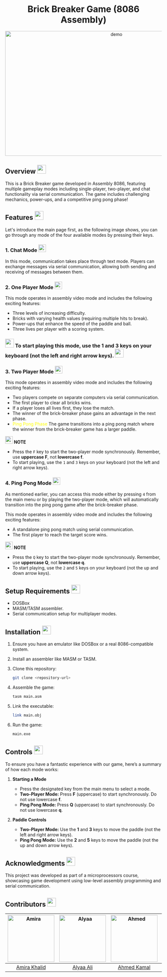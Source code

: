 <h1 align ='center' >          Brick Breaker Game (8086 Assembly)</h1> 
<p align="center">

  <img width="700" height ="400" align="center" src="https://maximkoshel.github.io/web/images/brick_breaker.gif" alt="demo"/>
</p>

## Overview <img src="https://i.imgur.com/JvvuvsB.png" width = "28" />

This is a Brick Breaker game developed in Assembly 8086, featuring multiple gameplay modes including single-player, two-player, and chat functionality via serial communication. The game includes challenging mechanics, power-ups, and a competitive ping pong phase!

## Features <img src="https://i.imgur.com/5Wgs9AN.png" width="28" />

Let's introduce the main page first, as the following image shows, you can go through any mode of the four available modes by pressing their keys.
### 1. Chat Mode <img src="https://i.imgur.com/oX0oaoH.png" width="24" />

In this mode, communication takes place through text mode. Players can exchange messages via serial communication, allowing both sending and receiving of messages between them.

### 2. One Player Mode <img src="https://i.imgur.com/SzHotcI.png" width="24" />

This mode operates in assembly video mode and includes the following exciting features:

- Three levels of increasing difficulty.
- Bricks with varying health values (requiring multiple hits to break).
- Power-ups that enhance the speed of the paddle and ball.
- Three lives per player with a scoring system.

### <img src="https://i.imgur.com/vI2uXuF.png" width="28" /> To start playing this mode, use the 1 and 3 keys on your keyboard (not the left and right arrow keys). <img src="https://i.imgur.com/vI2uXuF.png" width="28" />

### 3. Two Player Mode <img src="https://i.imgur.com/dA4mclF.png" width="24" />
This mode operates in assembly video mode and includes the following exciting features:
  - Two players compete on separate computers via serial communication.
  - The first player to clear all bricks wins.
  - If a player loses all lives first, they lose the match.
  - The winner of the brick-breaker phase gains an advantage in the next phase.
  - <span style="color:yellow">Ping Pong Phase</span> The game transitions into a ping pong match where the winner from the brick-breaker game has a larger paddle.
  
<img src="https://i.imgur.com/vI2uXuF.png" width="24" /> **NOTE**
- Press the `F` key to start the two-player mode synchronously. Remember, use **uppercase F**, not **lowercase f**.
- To start playing, use the `1` and `3` keys on your keyboard (not the left and right arrow keys).

### 4. Ping Pong Mode <img src="https://i.imgur.com/H9sDMIn.png" width="24" />

As mentioned earlier, you can access this mode either by pressing `4` from the main menu or by playing the two-player mode, which will automatically transition into the ping pong game after the brick-breaker phase.

This mode operates in assembly video mode and includes the following exciting features:
  - A standalone ping pong match using serial communication.
  - The first player to reach the target score wins.

 <img src="https://i.imgur.com/vI2uXuF.png" width="24" /> **NOTE**
- Press the `Q` key to start the two-player mode synchronously. Remember, use **uppercase Q**, not **lowercase q**.
- To start playing, use the `2` and `5` keys on your keyboard (not the up and down arrow keys).

## Setup Requirements <img src="https://i.imgur.com/DRfWA84.png" width="28" />

- DOSBox
- MASM/TASM assembler.
- Serial communication setup for multiplayer modes.

## Installation <img src="https://i.imgur.com/38wRuFY.png" width="28" />

1. Ensure you have an emulator like DOSBox or a real 8086-compatible system.

2. Install an assembler like MASM or TASM.

3. Clone this repository:
   ```sh
   git clone <repository-url>
   ```

4. Assemble the game:
   ```sh
   tasm main.asm
   ```

5. Link the executable:
   ```sh
   link main.obj
   ```

6. Run the game:
   ```sh
   main.exe
   ```

## Controls <img src="https://i.imgur.com/SL1knAy.png" width="28" />

To ensure you have a fantastic experience with our game, here’s a summary of how each mode works:

1. **Starting a Mode**
    - Press the designated key from the main menu to select a mode.
    - **Two-Player Mode:** Press **F** (uppercase) to start synchronously. Do not use lowercase **f**.
    - **Ping Pong Mode:** Press **Q** (uppercase) to start synchronously. Do not use lowercase **q**.

2. **Paddle Controls**
    - **Two-Player Mode:** Use the **1** and **3** keys to move the paddle (not the left and right arrow keys).
    - **Ping Pong Mode:** Use the **2** and **5** keys to move the paddle (not the up and down arrow keys).

## Acknowledgments <img src="https://i.imgur.com/RKvyljD.png" width="28" />

This project was developed as part of a microprocessors course, showcasing game development using low-level assembly programming and serial communication.

## Contributors <img src="https://i.imgur.com/SfBB4jV.png" width="28" />

| <a href="https://avatars.githubusercontent.com/u/149877108?s=400&v=4"><img src="https://avatars.githubusercontent.com/u/149877108?s=400&v=4" alt="Amira" width="150"></a> | <a href="https://avatars.githubusercontent.com/u/69475479?v=4"><img src="https://avatars.githubusercontent.com/u/69475479?v=4" alt="Alyaa" width="150"></a> | <a href="https://avatars.githubusercontent.com/u/153025116?v=4"><img src="https://avatars.githubusercontent.com/u/153025116?v=4" alt="Ahmed" width="150"></a> | <a href="https://avatars.githubusercontent.com/u/149868137?v=4"><img src="https://avatars.githubusercontent.com/u/149868137?v=4" alt="Ahmed Hazem" width="150"></a> |
| :-----------------------------------------------------------------------------------------------------------------------------------------------------------------------: | :---------------------------------------------------------------------------------------------------------------------------------------------------------: | :-----------------------------------------------------------------------------------------------------------------------------------------------------------: | :-----------------------------------------------------------------------------------------------------------------------------------------------------------------: |
|                                                             [Amira Khalid](https://github.com/AmiraKhalid04)                                                              |                                                          [Alyaa Ali](https://github.com/Alyaa242)                                                           |                                                        [Ahmed Kamal](https://github.com/ahmedkamal14)                                                         |                                                             [Ahmed Hazem](https://github.com/ahmed-haz)                                                             |